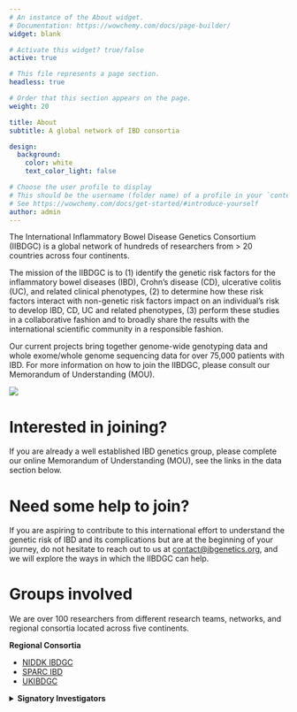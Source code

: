 ```yaml
---
# An instance of the About widget.
# Documentation: https://wowchemy.com/docs/page-builder/
widget: blank

# Activate this widget? true/false
active: true

# This file represents a page section.
headless: true

# Order that this section appears on the page.
weight: 20

title: About
subtitle: A global network of IBD consortia

design:
  background:
    color: white
    text_color_light: false

# Choose the user profile to display
# This should be the username (folder name) of a profile in your `content/authors/` folder.
# See https://wowchemy.com/docs/get-started/#introduce-yourself
author: admin
---
```


The International Inflammatory Bowel Disease Genetics Consortium (IIBDGC) is a global network of hundreds of researchers from > 20 countries across four continents.

The mission of the IIBDGC is to (1) identify the genetic risk factors for the inflammatory bowel diseases (IBD), Crohn’s disease (CD), ulcerative colitis (UC), and related clinical phenotypes, (2) to determine how these risk factors interact with non-genetic risk factors impact on an individual’s risk to develop IBD, CD, UC and related phenotypes, (3) perform these studies in a collaborative fashion and to broadly share the results with the international scientific community in a responsible fashion.

Our current projects bring together genome-wide genotyping data and whole exome/whole genome sequencing data for over 75,000 patients with IBD. For more information on how to join the IIBDGC, please consult our Memorandum of Understanding (MOU).

![](ibdgc_international.png)

# Interested in joining?
If you are already a well established IBD genetics group, please complete our online Memorandum of Understanding (MOU), see the links in the data section below.

# Need some help to join?
If you are aspiring to contribute to this international effort to understand the genetic risk of IBD and its complications but are at the beginning of your journey, do not hesitate to reach out to us at contact@ibgenetics.org, and we will explore the ways in which the IIBDGC can help.

# Groups involved
We are over 100 researchers from different research teams, networks, and regional consortia located across five continents.

**Regional Consortia**

- [NIDDK IBDGC](https://ibdgc.org)
- [SPARC IBD](https://www.crohnscolitisfoundation.org/research/current-research-initiatives/sparc-ibd)
- [UKIBDGC](http://www.ibdresearch.co.uk/)

<details>
  <summary><strong>Signatory Investigators</strong></summary>

| Name                    | Affiliation                                                                                                                |
|-------------------------|----------------------------------------------------------------------------------------------------------------------------|
| Aarno Palotie           | Institute for Molecular Medicine Finland                                                                                   |
| Andre Franke            | Institute of Clinical Molecular Biology (IKMB), Christian-Albrechts-University of Kiel                                     |
| Anna Latiano            | Fondazione IRCCS Casa Sollievo della Sofferenza, Gastroenterology Unit                                                     |
| Antonio Julià           | Rheumatology Research Group, Vall d'Hebron University Hospital, Barcelona, Spain                                           |
| Bruce Sands             | Dr. Henry D. Janowitz Division of Gastroenterology, Icahn School of Medicine at Mount Sinai                                |
| Caren Heller            | Crohn's & Colitis Foundation                                                                                               |
| Charles Bernstein       | University of Manitoba IBD Clinical and Research Centre                                                                    |
| Christopher Moran       | MassGeneral Hospital for Children                                                                                          |
| David Ellinghaus        | Christian-Albrechts-University Kiel                                                                                        |
| David Okou              | Emory University                                                                                                           |
| Denis Franchimont       | Department of Gastroenterology, Erasme Hospital, Free University of Brussels, Belgium                                      |
| Dermot Mcgovern         | Cedars-Sinai                                                                                                               |
| Edouard Louis           | CHU Liège                                                                                                                  |
| Gerhard Rogler          | Department of Gastroenterology and Hepathology                                                                             |
| Graham Radford-Smith    | QIMR Berghofer MRI                                                                                                         |
| Hailiang Huang          | Broad Institute                                                                                                            |
| Hakon Hakonarson        | Children's Hospital of Philadelphia                                                                                        |
| Hamed Khalili           | Massachusetts General Hospital Gastroenterology Unit                                                                       |
| Harry Sokol             | St Antoine Hospital, APHP                                                                                                  |
| Jacob Mccauley          | John P. Hussman Institute for Human Genomics, Leonard M. Miller School of Medicine, University of Miami                    |
| Jean-Paul Achkar        | Cleveland Clinic                                                                                                           |
| Joel Pekow              | University of Chicago                                                                                                      |
| John Rioux              | Montreal Heart Institute, Research Center                                                                                  |
| Jonas Halfvarson        | Dept. Of Gastroenterology, Faculty of Medicine and Health, Örebro University                                               |
| Judith Kelsen           | Children's Hospital of Philadelphia                                                                                        |
| Judy Cho                | Icahn School of Medicine at Mount Sinai                                                                                    |
| Juozas Kupcinskas       | Department of Gastroenterology, Lithuanian University of Health Sciences                                                   |
| Lee A Denson            | Cincinnati Children's Hospital Medical Center                                                                              |
| Luis Bujanda            | Osakidetza-Basque Health Service                                                                                           |
| Lynnette R Ferguson     | The University of Auckland                                                                                                 |
| Manuel Rivas            | Stanford University                                                                                                        |
| Maria Abreu             | Division of Gastroenterology, Department of Medicine, Leonard M. Miller School of Medicine, University of Miami            |
| Mark Daly               | The Broad Institute                                                                                                        |
| Mark Silverberg         | Mount Sinai Hospital, Toronto ON                                                                                           |
| Miles Parkes            | Addenborookes Hospital                                                                                                     |
| Ramnik Xavier           | Broad Institute                                                                                                            |
| Reza Malekzadeh         | DDRI, Tehran University of Medical Sciences                                                                                |
| Richard Gearry          | Department of Medicine, University of Otago, Christchurch                                                                  |
| Richard H. Duerr        | Department of Medicine, University of Pittsburgh School of Medicine                                                        |
| Rinse K. Weersma        | Dept of Gastroenterology and Hepatology, University of Groningen and University Medical Center Groningen, The Netherlands  |
| Siew Chien Ng           | The Chinese University of Hong Kong                                                                                        |
| Steven Brant            | Rutgers University                                                                                                         |
| Subramaniam Kugathasan  | Emory University                                                                                                           |
| Séverine Vermeire       | Department of Gastroenterology - University hospitals Leuven                                                               |
| Tim Orchard             | Imperial College London                                                                                                    |
| Uroš Potočnik           | University of Maribor, Faculty of Medicine, Center for Human Molecular Genetics and Pharmacogenomics                       |
| Vibeke Andersen         | Focused Research Unit for Molecular Diagnostic and Clinical Research, Hospital of Southern Jutland                         |

</details>

